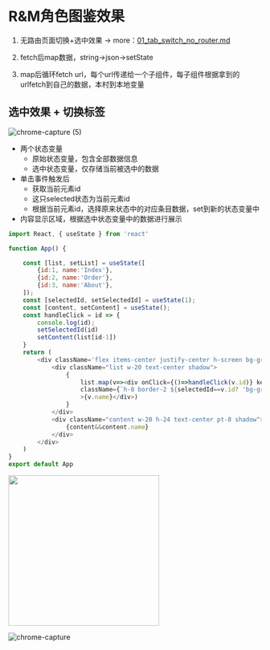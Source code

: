 # R&M角色图鉴效果

1. 无路由页面切换+选中效果 -> more：[01_tab_switch_no_router.md](https://github.com/davidkorea/30days_frontend/blob/master/00_Components/01_tab_switch_no_router.md)

2. fetch后map数据，string->json->setState
3. map后循环fetch url，每个url传递给一个子组件，每子组件根据拿到的urlfetch到自己的数据，本村到本地变量

## 选中效果 + 切换标签

![chrome-capture (5)](https://user-images.githubusercontent.com/26485327/82784578-c9253600-9e9b-11ea-9e59-d03db624989d.gif)

- 两个状态变量
    - 原始状态变量，包含全部数据信息
    - 选中状态变量，仅存储当前被选中的数据
- 单击事件触发后
    - 获取当前元素id
    - 这只selected状态为当前元素id
    - 根据当前元素id，选择原来状态中的对应条目数据，set到新的状态变量中
- 内容显示区域，根据选中状态变量中的数据进行展示

```javascript
import React, { useState } from 'react'

function App() {

    const [list, setList] = useState([
        {id:1, name:'Index'},
        {id:2, name:'Order'},
        {id:3, name:'About'},
    ]);
    const [selectedId, setSelectedId] = useState(1);
    const [content, setContent] = useState();
    const handleClick = id => {
        console.log(id);
        setSelectedId(id)
        setContent(list[id-1])
    }
    return (
        <div className='flex items-center justify-center h-screen bg-gray-100'>
            <div className="list w-20 text-center shadow">
                {
                    list.map(v=><div onClick={()=>handleClick(v.id)} key={v.id} 
                    className={`h-8 border-2 ${selectedId==v.id? 'bg-gray-300':''}`}
                    >{v.name}</div>)
                }
            </div>
            <div className="content w-20 h-24 text-center pt-8 shadow">
                {content&&content.name}
            </div>
        </div>
    )
}
export default App
```
<img width="300"  src="https://user-images.githubusercontent.com/26485327/82781077-d9d1ae00-9e93-11ea-8c58-ace5350028c1.png">

![chrome-capture](https://user-images.githubusercontent.com/26485327/82781066-d63e2700-9e93-11ea-9652-980f45872901.gif)

